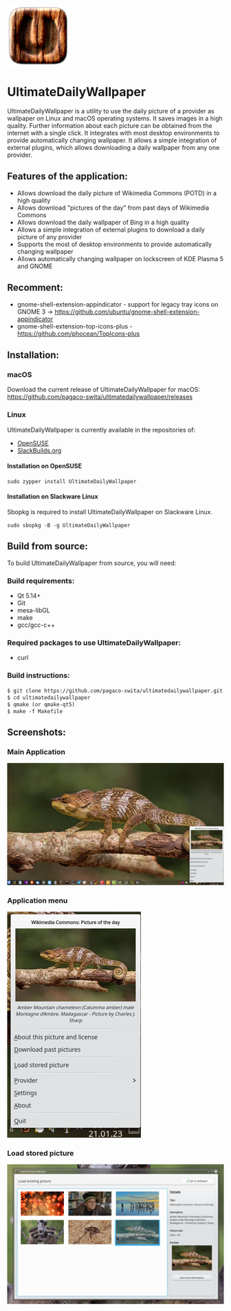 ![Icon](https://github.com/pagaco-swita/ultimatedailywallpaper/blob/main/src/icons/ultimatedesktopwallpaper_icon.png)

# UltimateDailyWallpaper
UltimateDailyWallpaper is a utility to use the daily picture of a provider as wallpaper on Linux and macOS operating systems. It saves images in a high quality. Further information about each picture can be obtained from the internet with a single click. It integrates with most desktop environments to provide automatically changing wallpaper. It allows a simple integration of external plugins, which allows downloading a daily wallpaper from any one provider.
<br>
## Features of the application: <br />
 * Allows download the daily picture of Wikimedia Commons (POTD) in a high quality
 * Allows download "pictures of the day" from past days of Wikimedia Commons
 * Allows download the daily wallpaper of Bing in a high quality
 * Allows a simple integration of external plugins to download a daily picture of any provider
 * Supports the most of desktop environments to provide automatically changing wallpaper
 * Allows automatically changing wallpaper on lockscreen of KDE Plasma 5 and GNOME

## Recomment: <br />
* gnome-shell-extension-appindicator - support for legacy tray icons on GNOME 3 -> https://github.com/ubuntu/gnome-shell-extension-appindicator
* gnome-shell-extension-top-icons-plus - https://github.com/phocean/TopIcons-plus

## Installation:

### macOS
Download the current release of UltimateDailyWallpaper for macOS: <br>
<a href="https://github.com/pagaco-swita/ultimatedailywallpaper/releases">https://github.com/pagaco-swita/ultimatedailywallpaper/releases</a>

### Linux
UltimateDailyWallpaper is currently available in the repositories of:
 * <a href="https://software.opensuse.org/package/UltimateDailyWallpaper?search_term=UltimateDailyWallpaper">OpenSUSE</a>
 * <a href="https://slackbuilds.org/repository/15.0/desktop/UltimateDailyWallpaper/">SlackBuilds.org</a>

#### Installation on OpenSUSE
```
sudo zypper install UltimateDailyWallpaper
```

#### Installation on Slackware Linux

Sbopkg is required to install UltimateDailyWallpaper on Slackware Linux.

```
sudo sbopkg -B -g UltimateDailyWallpaper
```

## Build from source:
To build UltimateDailyWallpaper from source, you will need:

### Build requirements:
 * Qt 5.14+
 * Git
 * mesa-libGL
 * make
 * gcc/gcc-c++

### Required packages to use UltimateDailyWallpaper:
 * curl

### Build instructions:

```
$ git clone https://github.com/pagaco-swita/ultimatedailywallpaper.git
$ cd ultimatedailywallpaper
$ qmake (or qmake-qt5)
$ make -f Makefile
``` 
 
## Screenshots: <br />

### Main Application
![Screenshot](https://github.com/pagaco-swita/ultimatedailywallpaper/blob/main/screenshots/newpicture_desktop_001.png)

### Application menu
![Screenshot](https://github.com/pagaco-swita/ultimatedailywallpaper/blob/main/screenshots/new_menu_001.png)

### Load stored picture
![Screenshot](https://github.com/pagaco-swita/ultimatedailywallpaper/blob/main/screenshots/load_existing_picture.png)
